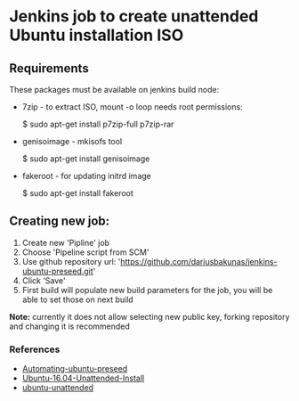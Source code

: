 # Jenkins job to create unattended Ubuntu installation ISO #

## Requirements

These packages must be available on jenkins build node:

* 7zip - to extract ISO, mount -o loop needs root permissions:

	$ sudo apt-get install p7zip-full p7zip-rar

* genisoimage - mkisofs tool

	$ sudo apt-get install genisoimage

* fakeroot - for updating initrd image

	$ sudo apt-get install fakeroot

## Creating new job:

1. Create new 'Pipline' job
2. Choose 'Pipeline script from SCM'
3. Use github repository url: 'https://github.com/dariusbakunas/jenkins-ubuntu-preseed.git'
4. Click 'Save'
5. First build will populate new build parameters for the job, you will be able to set those on next build

**Note:** currently it does not allow selecting new public key, forking repository and changing it is recommended

### References

* [Automating-ubuntu-preseed](https://github.com/asniii/Automating-ubuntu-preseed/blob/master/64bit_system/files/15/u_preseed)
* [Ubuntu-16.04-Unattended-Install](https://github.com/dsgnr/Ubuntu-16.04-Unattended-Install)
* [ubuntu-unattended](https://github.com/netson/ubuntu-unattended)